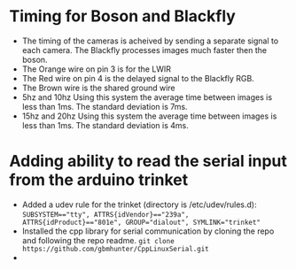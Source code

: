 # Timing for Boson and Blackfly
- The timing of the cameras is acheived by sending a separate signal to each camera. The Blackfly processes images much faster then the boson. 
- The Orange wire on pin 3 is for the LWIR 
- The Red wire on pin 4 is the delayed signal to the Blackfly RGB.
- The Brown wire is the shared ground wire 
-  5hz and 10hz Using this system the average time between images is less than 1ms. The standard deviation is 7ms.
- 15hz and 20hz Using this system the average time between images is less than 1ms. The standard deviation is 4ms.

# Adding ability to read the serial input from the arduino trinket
- Added a udev rule for the trinket (directory is /etc/udev/rules.d):  
`SUBSYSTEM=="tty", ATTRS{idVendor}=="239a", ATTRS{idProduct}=="801e", GROUP="dialout", SYMLINK="trinket"`  
- Installed the cpp library for serial communication by cloning the repo and following the repo readme.
`git clone https://github.com/gbmhunter/CppLinuxSerial.git`
- 
